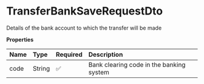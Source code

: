 # TransferBankSaveRequestDto

Details of the bank account to which the transfer will be made

**Properties**

| Name | Type   | Required | Description                              |
| :--- | :----- | :------- | :--------------------------------------- |
| code | String | ✅       | Bank clearing code in the banking system |

<!-- This file was generated by liblab | https://liblab.com/ -->
